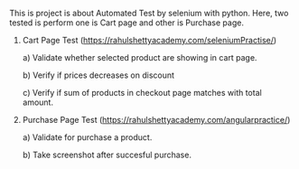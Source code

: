 This is project is about Automated Test by selenium with python. Here, two tested is perform one is Cart page and other is Purchase page.
1. Cart Page Test (https://rahulshettyacademy.com/seleniumPractise/)

   a) Validate whether selected product are showing in cart page.

   b) Verify if prices decreases on discount

   c) Verify if sum of products in checkout page matches with total amount.

2. Purchase Page Test (https://rahulshettyacademy.com/angularpractice/)
   
   a) Validate for purchase a product.

   b) Take screenshot after succesful purchase.
